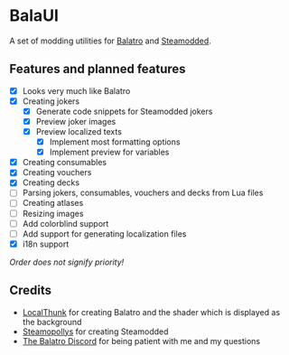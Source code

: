 # BalaUI

A set of modding utilities for [Balatro](https://store.steampowered.com/app/2379780/Balatro/) and [Steamodded](https://github.com/Steamopollys/Steamodded).

## Features and planned features

- [x] Looks very much like Balatro
- [x] Creating jokers
  - [x] Generate code snippets for Steamodded jokers
  - [x] Preview joker images
  - [x] Preview localized texts
    - [x] Implement most formatting options
    - [x] Implement preview for variables
- [x] Creating consumables
- [x] Creating vouchers
- [x] Creating decks
- [ ] Parsing jokers, consumables, vouchers and decks from Lua files
- [ ] Creating atlases
- [ ] Resizing images
- [ ] Add colorblind support
- [ ] Add support for generating localization files
- [x] i18n support

*Order does not signify priority!*

## Credits

- [LocalThunk](https://x.com/LocalThunk) for creating Balatro and the shader which is displayed as the background
- [Steamopollys](https://github.com/Steamopollys) for creating Steamodded
- [The Balatro Discord](https://discord.gg/balatro) for being patient with me and my questions
